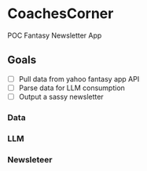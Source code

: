 # CoachesCorner

POC Fantasy Newsletter App

## Goals

- [ ] Pull data from yahoo fantasy app API
- [ ] Parse data for LLM consumption
- [ ] Output a sassy newsletter

### Data

### LLM

### Newsleteer
